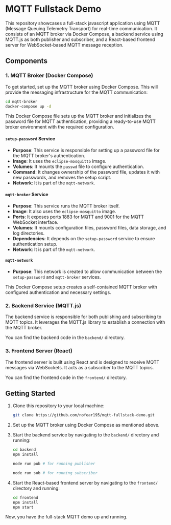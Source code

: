 # MQTT Fullstack Demo

This repository showcases a full-stack javascript application using MQTT (Message Queuing Telemetry Transport) for real-time communication. 
It consists of an MQTT broker via Docker Compose, a backend service using MQTT.js as both publisher and subscriber, and a React-based frontend server for WebSocket-based MQTT message reception.

## Components

### 1. MQTT Broker (Docker Compose)

To get started, set up the MQTT broker using Docker Compose. This will provide the messaging infrastructure for the MQTT communication:

```bash
cd mqtt-broker
docker-compose up -d
```

This Docker Compose file sets up the MQTT broker and initializes the password file for MQTT authentication, providing a ready-to-use MQTT broker environment with the required configuration.

#### `setup-password` Service

- **Purpose**: This service is responsible for setting up a password file for the MQTT broker's authentication.
- **Image**: It uses the `eclipse-mosquitto` image.
- **Volumes**: It mounts the `passwd` file to configure authentication.
- **Command**: It changes ownership of the password file, updates it with new passwords, and removes the setup script.
- **Network**: It is part of the `mqtt-network`.

#### `mqtt-broker` Service

- **Purpose**: This service runs the MQTT broker itself.
- **Image**: It also uses the `eclipse-mosquitto` image.
- **Ports**: It exposes ports 1883 for MQTT and 9001 for the MQTT WebSocket interface.
- **Volumes**: It mounts configuration files, password files, data storage, and log directories.
- **Dependencies**: It depends on the `setup-password` service to ensure authentication setup.
- **Network**: It is part of the `mqtt-network`.

#### `mqtt-network`

- **Purpose**: This network is created to allow communication between the `setup-password` and `mqtt-broker` services.

This Docker Compose setup creates a self-contained MQTT broker with configured authentication and necessary settings.


### 2. Backend Service (MQTT.js)

The backend service is responsible for both publishing and subscribing to MQTT topics. It leverages the MQTT.js library to establish a connection with the MQTT broker.

You can find the backend code in the `backend/` directory.

### 3. Frontend Server (React)

The frontend server is built using React and is designed to receive MQTT messages via WebSockets. It acts as a subscriber to the MQTT topics.

You can find the frontend code in the `frontend/` directory.

## Getting Started

1. Clone this repository to your local machine:

   ```bash
   git clone https://github.com/nofear195/mqtt-fullstack-demo.git
   ```

2. Set up the MQTT broker using Docker Compose as mentioned above.

3. Start the backend service by navigating to the `backend/` directory and running:

   ```bash
   cd backend
   npm install
   
   node run pub # for running publisher

   node run sub # for running subscriber
   ```

4. Start the React-based frontend server by navigating to the `frontend/` directory and running:

   ```bash
   cd frontend
   npm install
   npm start
   ```

Now, you have the full-stack MQTT demo up and running.

